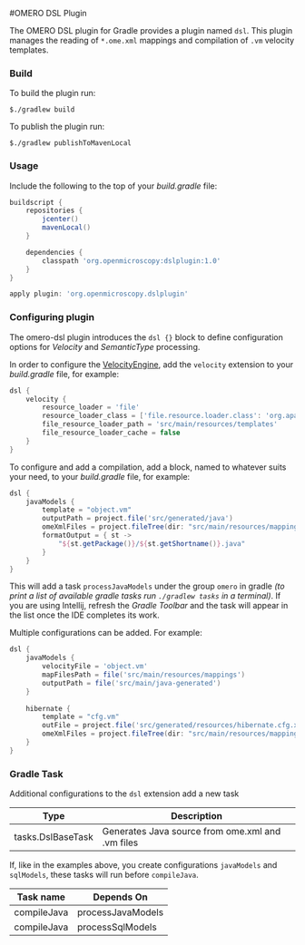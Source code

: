 #OMERO DSL Plugin

The OMERO DSL plugin for Gradle provides a plugin named `dsl`.
This plugin manages the reading of `*.ome.xml` mappings and compilation of `.vm` velocity templates.

### Build

To build the plugin run:
```shell
$./gradlew build
```

To publish the plugin run:
```shell
$./gradlew publishToMavenLocal
```

### Usage

Include the following to the top of your _build.gradle_ file:

```gradle
buildscript {
    repositories {
        jcenter()
        mavenLocal()
    }

    dependencies {
        classpath 'org.openmicroscopy:dslplugin:1.0'
    }
} 

apply plugin: 'org.openmicroscopy.dslplugin'
```

### Configuring plugin

The omero-dsl plugin introduces the `dsl {}` block to define configuration options for
_Velocity_ and _SemanticType_ processing.  

In order to configure the [VelocityEngine](http://velocity.apache.org), add the `velocity` 
extension to your _build.gradle_ file, for example:

```gradle
dsl {
    velocity {
        resource_loader = 'file'
        resource_loader_class = ['file.resource.loader.class': 'org.apache.velocity.runtime.resource.loader.FileResourceLoader']
        file_resource_loader_path = 'src/main/resources/templates'
        file_resource_loader_cache = false
    }
}
```

To configure and add a compilation, add a block, named to whatever suits your need, to your _build.gradle_ file, 
for example:

```gradle
dsl {
    javaModels {
        template = "object.vm"
        outputPath = project.file('src/generated/java')
        omeXmlFiles = project.fileTree(dir: "src/main/resources/mappings", include: '**/*.ome.xml')
        formatOutput = { st ->
            "${st.getPackage()}/${st.getShortname()}.java"
        }
    }
}
```
This will add a task `processJavaModels` under the group `omero` in gradle _(to print a list of available gradle
tasks run `./gradlew tasks` in a terminal)_. If you are using Intellij, refresh the _Gradle Toolbar_ and the
task will appear in the list once the IDE completes its work.

Multiple configurations can be added. For example:

```gradle
dsl {
    javaModels {
        velocityFile = 'object.vm'
        mapFilesPath = file('src/main/resources/mappings')
        outputPath = file('src/main/java-generated')
    }
    
    hibernate {
        template = "cfg.vm"
        outFile = project.file('src/generated/resources/hibernate.cfg.xml')
        omeXmlFiles = project.fileTree(dir: "src/main/resources/mappings", include: '**/*.ome.xml')
    }
}
```

### Gradle Task

Additional configurations to the `dsl` extension add a new task 

| Type      | Description                                       |
| --------- | ------------------------------------------------- |
| tasks.DslBaseTask   | Generates Java source from ome.xml and .vm files  |

If, like in the examples above, you create configurations `javaModels` and `sqlModels`, these tasks will run
before `compileJava`.

| Task name   | Depends On        |
| ----------- | ----------------- |
| compileJava | processJavaModels |
| compileJava | processSqlModels  |
